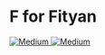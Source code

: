 # F for Fityan

<a href="https://github.com/fityannugroho" target="_blank">
  <img alt="Medium" src="https://img.shields.io/badge/-See_on_GitHub-1d1916?style=for-the-badge&logo=github&logoColor=white" />
</a>
<a href="https://fityannugroho.github.io" target="_blank">
  <img alt="Medium" src="https://img.shields.io/badge/-See_on_Website-1d1916?style=for-the-badge&logo=github&logoColor=white" />
</a>

